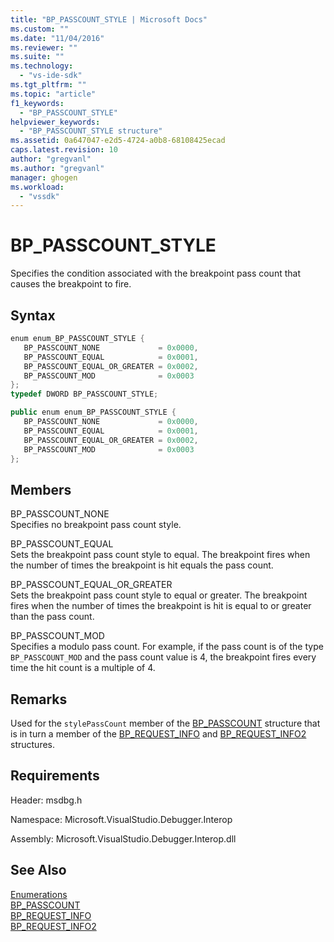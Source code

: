```yaml
---
title: "BP_PASSCOUNT_STYLE | Microsoft Docs"
ms.custom: ""
ms.date: "11/04/2016"
ms.reviewer: ""
ms.suite: ""
ms.technology: 
  - "vs-ide-sdk"
ms.tgt_pltfrm: ""
ms.topic: "article"
f1_keywords: 
  - "BP_PASSCOUNT_STYLE"
helpviewer_keywords: 
  - "BP_PASSCOUNT_STYLE structure"
ms.assetid: 0a647047-e2d5-4724-a0b8-68108425ecad
caps.latest.revision: 10
author: "gregvanl"
ms.author: "gregvanl"
manager: ghogen
ms.workload: 
  - "vssdk"
---
```

# BP_PASSCOUNT_STYLE
Specifies the condition associated with the breakpoint pass count that causes the breakpoint to fire.  
  
## Syntax  
  
```cpp  
enum enum_BP_PASSCOUNT_STYLE {   
   BP_PASSCOUNT_NONE             = 0x0000,  
   BP_PASSCOUNT_EQUAL            = 0x0001,  
   BP_PASSCOUNT_EQUAL_OR_GREATER = 0x0002,  
   BP_PASSCOUNT_MOD              = 0x0003  
};  
typedef DWORD BP_PASSCOUNT_STYLE;  
```  
  
```csharp  
public enum enum_BP_PASSCOUNT_STYLE {   
   BP_PASSCOUNT_NONE             = 0x0000,  
   BP_PASSCOUNT_EQUAL            = 0x0001,  
   BP_PASSCOUNT_EQUAL_OR_GREATER = 0x0002,  
   BP_PASSCOUNT_MOD              = 0x0003  
};  
```  
  
## Members  
 BP_PASSCOUNT_NONE  
 Specifies no breakpoint pass count style.  
  
 BP_PASSCOUNT_EQUAL  
 Sets the breakpoint pass count style to equal. The breakpoint fires when the number of times the breakpoint is hit equals the pass count.  
  
 BP_PASSCOUNT_EQUAL_OR_GREATER  
 Sets the breakpoint pass count style to equal or greater. The breakpoint fires when the number of times the breakpoint is hit is equal to or greater than the pass count.  
  
 BP_PASSCOUNT_MOD  
 Specifies a modulo pass count. For example, if the pass count is of the type `BP_PASSCOUNT_MOD` and the pass count value is 4, the breakpoint fires every time the hit count is a multiple of 4.  
  
## Remarks  
 Used for the `stylePassCount` member of the [BP_PASSCOUNT](../../../extensibility/debugger/reference/bp-passcount.md) structure that is in turn a member of the [BP_REQUEST_INFO](../../../extensibility/debugger/reference/bp-request-info.md) and [BP_REQUEST_INFO2](../../../extensibility/debugger/reference/bp-request-info2.md) structures.  
  
## Requirements  
 Header: msdbg.h  
  
 Namespace: Microsoft.VisualStudio.Debugger.Interop  
  
 Assembly: Microsoft.VisualStudio.Debugger.Interop.dll  
  
## See Also  
 [Enumerations](../../../extensibility/debugger/reference/enumerations-visual-studio-debugging.md)   
 [BP_PASSCOUNT](../../../extensibility/debugger/reference/bp-passcount.md)   
 [BP_REQUEST_INFO](../../../extensibility/debugger/reference/bp-request-info.md)   
 [BP_REQUEST_INFO2](../../../extensibility/debugger/reference/bp-request-info2.md)